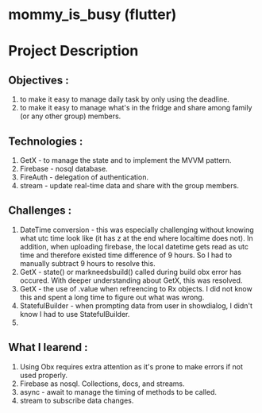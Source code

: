 # mommy_is_busy (flutter)

# Project Description
## Objectives :
1. to make it easy to manage daily task by only using the deadline.
2. to make it easy to manage what's in the fridge and share among family (or any other group) members.

## Technologies :
1. GetX - to manage the state and to implement the MVVM pattern.
2. Firebase - nosql database.
3. FireAuth - delegation of authentication.
4. stream - update real-time data and share with the group members.

## Challenges :
1. DateTime conversion - this was especially challenging without knowing what utc time look like (it has z at the end where localtime does not). In addition, when uploading firebase, the local datetime gets read as utc time and therefore existed time difference of 9 hours. So I had to manually subtract 9 hours to resolve this.
2. GetX - state() or markneedsbuild() called during build obx error has occured. With deeper understanding about GetX, this was resolved.
3. GetX - the use of .value when refreencing to Rx objects. I did not know this and spent a long time to figure out what was wrong.
4. StatefulBuilder - when prompting data from user in showdialog, I didn't know I had to use StatefulBuilder.
5. 

## What I learend :
1. Using Obx requires extra attention as it's prone to make errors if not used properly.
2. Firebase as nosql. Collections, docs, and streams.
3. async - await to manage the timing of methods to be called.
4. stream to subscribe data changes.
